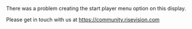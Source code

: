 There was a problem creating the start player menu option on this display.

Please get in touch with us at https://community.risevision.com

